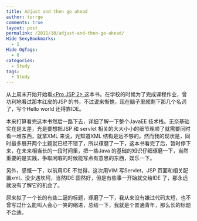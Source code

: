 ```yaml
---
title: Adjust and then go ahead
author: torrge
comments: true
layout: post
permalink: /2011/10/adjust-and-then-go-ahead/
Hide SexyBookmarks:
  - 1
Hide OgTags:
  - 0
categories:
  - Study
tags:
  - Study
---
```

从上周末开始开始看<a href="http://book.douban.com/subject/1787434/" target="_blank"><Pro JSP 2> </a>这本书。在学校的时候为了完成课程作业，曾功利地看过那本红皮的JSP 的书，不过说来惭愧，现在脑子里就剩下那几个名词了，写个Hello world 还得靠IDE。

本来打算看完这本书然后一路下去，详细了解一下整个JavaEE 技术栈。无奈基础实在是太差，光是要想把JSP 和 servlet 相关的大大小小的细节理顺了就需要同时看一堆东西，就拿XML 来说，光知道XML 结构是远不够的。然而我的现状是，同时最多展开两个主题就已经不错了，所以琢磨了一下，这本书看完了后，暂时停下来，在未来相当长的一段时间里，把一些Java 的基础的知识仔细琢磨一下，当然重要的是实践，争取闲暇的时候能写点有意思的东西，娱乐一下。

另外，感慨一下，以前用IDE 不觉得，这次用VIM 写Servlet，JSP 页面和相关配置xml，没少遇坎坷，当然IDE 固然好，但是有些事一开始就交给IDE 了，那永远就没有了解它的机会了。

原来拟了一个长的有些二逼的标题，琢磨了一下，我从来没有嫌过代码太短，也不曾写过什么能叫人会心一笑的缩进，总结一下，我就是个普通青年，那么长的标题不合适。